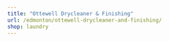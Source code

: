 ```yaml
---
title: "Ottewell Drycleaner & Finishing"
url: /edmonton/ottewell-drycleaner-and-finishing/
shop: laundry
---
```

